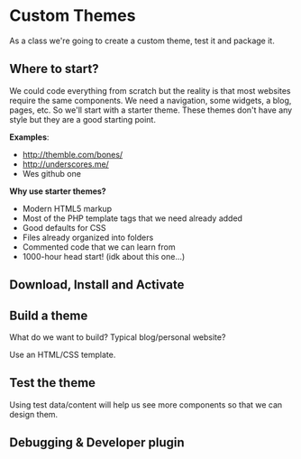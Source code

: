 # Custom Themes

As a class we're going to create a custom theme, test it and package it. 

## Where to start?

We could code everything from scratch but the reality is that most websites require the same components. We need a navigation, some widgets, a blog, pages, etc. So we'll start with a starter theme. These themes don't have any style but they are a good starting point.

**Examples**:

* http://themble.com/bones/
* http://underscores.me/
* Wes github one


**Why use starter themes?**

* Modern HTML5 markup
* Most of the PHP template tags that we need already added
* Good defaults for CSS
* Files already organized into folders
* Commented code that we can learn from
* 1000-hour head start! (idk about this one...)

## Download, Install and Activate

## Build a theme

What do we want to build? Typical blog/personal website?

Use an HTML/CSS template. 

## Test the theme

Using test data/content will help us see more components so that we can design them. 

## Debugging & Developer plugin


 
